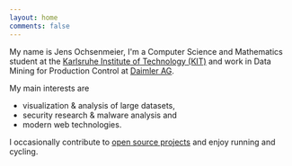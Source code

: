 ```yaml
---
layout: home
comments: false
---
```


My name is Jens Ochsenmeier, I'm a Computer Science and Mathematics student at the [Karlsruhe Institute of Technology (KIT)](https://kit.edu/) and work in Data Mining for Production Control at [Daimler AG](https://daimler.com). 

My main interests are
- visualization & analysis of large datasets,
- security research & malware analysis and
- modern web technologies.

I occasionally contribute to [open source projects](https://github.com/Jintzo) and enjoy running and cycling.





